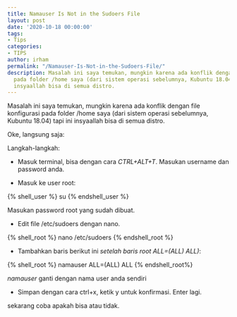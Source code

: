 ```yaml
---
title: Namauser Is Not in the Sudoers File
layout: post
date: '2020-10-18 00:00:00'
tags:
- Tips
categories:
- TIPS
author: irham
permalink: "/Namauser-Is-Not-in-the-Sudoers-File/"
description: Masalah ini saya temukan, mungkin karena ada konflik dengan file konfigurasi
  pada folder /home saya (dari sistem operasi sebelumnya, Kubuntu 18.04) tapi ini
  insyaallah bisa di semua distro.
---
```


Masalah ini saya temukan, mungkin karena ada konflik dengan file konfigurasi pada folder /home saya (dari sistem operasi sebelumnya, Kubuntu 18.04) tapi ini insyaallah bisa di semua distro.
<!--more--> Oke, langsung saja:

Langkah-langkah:

 -  Masuk terminal, bisa dengan cara *CTRL+ALT+T*. Masukan username dan password anda.

 - Masuk ke user root:

{% shell_user %}
su
{% endshell_user %}

Masukan password root yang sudah dibuat.

 - Edit file /etc/sudoers dengan nano.
 
{% shell_root %}
nano /etc/sudoers
{% endshell_root %}

 - Tambahkan baris berikut ini _setelah baris root ALL=(ALL) ALL)_:

{% shell_root %}
namauser ALL=(ALL) ALL
{% endshell_root%}

_namauser_ ganti dengan nama user anda sendiri

 - Simpan dengan cara ctrl+x, ketik y untuk konfirmasi. Enter lagi.

sekarang coba apakah bisa atau tidak.
